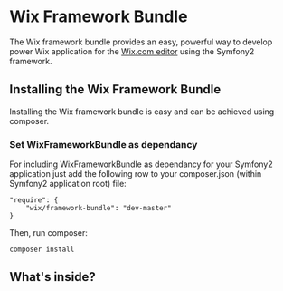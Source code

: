 Wix Framework Bundle
========================

The Wix framework bundle provides an easy, powerful way to develop power Wix application for the [Wix.com editor](http://www.wix.com) using the Symfony2 framework.
 

Installing the Wix Framework Bundle
------------------------------------

Installing the Wix framework bundle is easy and can be achieved using composer.

### Set WixFrameworkBundle as dependancy 

For including WixFrameworkBundle as dependancy for your Symfony2 application just add the following row to your composer.json (within Symfony2 application root) file:

    "require": {
		"wix/framework-bundle": "dev-master"
	}

Then, run composer:

    composer install


What's inside?
---------------

